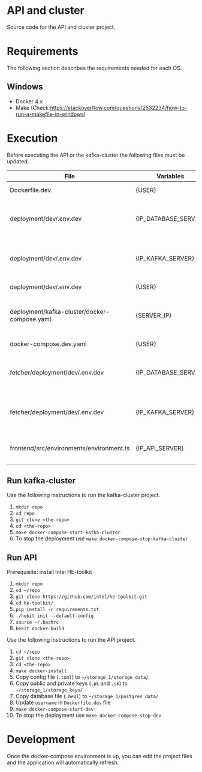 # API and cluster
Source code for the API and cluster project.

# Requirements
The following section describes the requirements needed for each OS.

## Windows
- Docker 4.x
- Make (Check https://stackoverflow.com/questions/2532234/how-to-run-a-makefile-in-windows)

# Execution
Before executing the API or the kafka-cluster the following files must be updated.

| File | Variables | Description
|-----------|-----------|-----------|
| Dockerfile.dev | {USER} | The user name
| deployment/dev/.env.dev | {IP_DATABASE_SERVER} | Server IP Address that hosts the database
| deployment/dev/.env.dev | {IP_KAFKA_SERVER} | Server IP Address that hosts the kafka cluster
| deployment/dev/.env.dev | {USER} | The user name
| deployment/kafka-cluster/docker-compose.yaml | {SERVER_IP} | Server IP Address that hosts the kafka-cluster
| docker-compose.dev.yaml | {USER} | The user name
| fetcher/deployment/dev/.env.dev | {IP_DATABASE_SERVER} | Server IP Address that hosts the database
| fetcher/deployment/dev/.env.dev | {IP_KAFKA_SERVER} | Server IP Address that hosts the kafka cluster
| frontend/src/environments/environment.ts | {IP_API_SERVER} | Server IP Address that hosts the API

## Run kafka-cluster
Use the following instructions to run the kafka-cluster project.
1. ```mkdir repo```
2. ```cd repo```
3. ```git clone <the-repo>```
4. ```cd <the-repo>```
5. ```make docker-compose-start-kafka-cluster```
4. To stop the deployment use ```make docker-compose-stop-kafka-cluster```

## Run API
Prerequisite: install Intel HE-toolkit
1. ```mkdir repo```
2. ```cd ~/repo```
3. ```git clone https://github.com/intel/he-toolkit.git```
4. ```cd he-toolkit/```
5. ```pip install -r requirements.txt```
6. ```./hekit init --default-config```
7. ```source ~/.bashrc```
8. ```hekit docker-build```

Use the following instructions to run the API project.
1. ```cd ~/repo```
2. ```git clone <the-repo>```
3. ```cd <the-repo>```
4. ```make docker-install```
5. Copy config file (`.toml`) to `~/storage_1/storage_data/`
6. Copy public and private keys (`.pk` and `.sk`) to `~/storage_1/storage_keys/`
7. Copy database file (`.heql`) to `~/storage_1/postgres_data/`
8. Update `username` in `Dockerfile.dev` file
9. ```make docker-compose-start-dev```
10. To stop the deployment use ```make docker-compose-stop-dev```

# Development
Once the docker-compose environment is up, you can edit the project files and
the application will automatically refresh.

